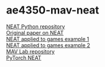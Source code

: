 # ae4350-mav-neat
[NEAT Python repository](https://neat-python.readthedocs.io/)\
[Original paper on NEAT](https://nn.cs.utexas.edu/downloads/papers/stanley.ec02.pdf)\
[NEAT applied to games example 1](https://arxiv.org/pdf/2207.14140)\
[NEAT applied to games example 2](https://arxiv.org/pdf/2208.13632)\
[MAV Lab repository](https://github.com/MAV-Lab23)\
[PyTorch NEAT](https://github.com/uber-research/PyTorch-NEAT)
